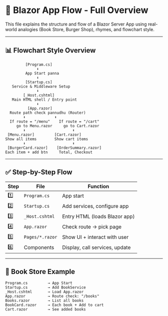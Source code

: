 
# 📘 Blazor App Flow - Full Overview

This file explains the structure and flow of a Blazor Server App using real-world analogies (Book Store, Burger Shop), rhymes, and flowchart style.

---

## 📊 Flowchart Style Overview

```text
         [Program.cs]
              ⬇
         App Start panna
              ⬇
         [Startup.cs]
   Service & Middleware Setup
              ⬇
        [_Host.cshtml]
   Main HTML shell / Entry point
              ⬇
          [App.razor]
  Route path check pannudhu (Router)
        ⬇             ⬇
  If route = "/menu"    If route = "/cart"
     go to Menu.razor     go to Cart.razor
        ⬇                     ⬇
 [Menu.razor]         [Cart.razor]
Show all items        Show cart items
        ⬇                     ⬇
 [BurgerCard.razor]    [OrderSummary.razor]
Each item + add btn     Total, Checkout
```

---

## ✅ Step-by-Step Flow

| Step | File           | Function                        |
|------|----------------|---------------------------------|
| 1️⃣   | `Program.cs`    | App start                      |
| 2️⃣   | `Startup.cs`    | Add services, configure app    |
| 3️⃣   | `_Host.cshtml`  | Entry HTML (loads Blazor app)  |
| 4️⃣   | `App.razor`     | Check route → pick page        |
| 5️⃣   | `Pages/*.razor` | Show UI + interact with user   |
| 6️⃣   | Components      | Display, call services, update |

---

## 📘 Book Store Example

```text
Program.cs         → App Start
Startup.cs         → Add BookService
_Host.cshtml       → Load App.razor
App.razor          → Route check: "/books"
Books.razor        → List all books
BookCard.razor     → Each book + Add to cart
Cart.razor         → See added books
```







